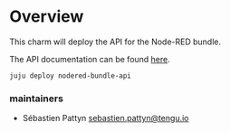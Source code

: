 # Overview
This charm will deploy the API for the Node-RED bundle.

The API documentation can be found [here](https://github.com/tengu-team/layer-streambundle-api/wiki).

```
juju deploy nodered-bundle-api
```

### maintainers
- Sébastien Pattyn <sebastien.pattyn@tengu.io>
